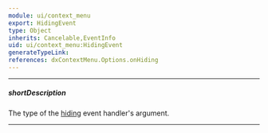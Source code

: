 ```yaml
---
module: ui/context_menu
export: HidingEvent
type: Object
inherits: Cancelable,EventInfo
uid: ui/context_menu:HidingEvent
generateTypeLink: 
references: dxContextMenu.Options.onHiding
---
```

---
##### shortDescription
The type of the [hiding]({basewidgetpath}/Events/#hiding) event handler's argument.

---
<!-- Description goes here -->